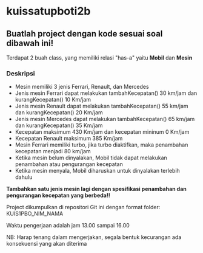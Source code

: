 # kuissatupboti2b

## Buatlah project dengan kode sesuai soal dibawah ini!

Terdapat 2 buah class, yang memiliki relasi "has-a" yaitu **Mobil** dan **Mesin**

### Deskripsi

- Mesin memiliki 3 jenis Ferrari, Renault, dan Mercedes
- Jenis mesin Ferrari dapat melakukan tambahKecepatan() 30 km/jam dan kurangKecepatan() 10 Km/jam
- Jenis mesin Renault dapat melakukan tambahKecepatan() 55 km/jam dan kurangKecepatan() 20 Km/jam
- Jenis mesin Mercedes dapat melakukan tambahKecepatan() 65 km/jam dan kurangKecepatan() 35 Km/jam
- Kecepatan maksimum 430 Km/jam dan kecepatan mininum 0 Km/jam
- Kecepatan Renault maksimum 385 Km/jam
- Mesin Ferrari memiliki turbo, jika turbo diaktifkan, maka penambahan kecepatan menjadi 80 km/jam
- Ketika mesin belum dinyalakan, Mobil tidak dapat melakukan penambahan atau pengurangan kecepatan
- Ketika mesin menyala, Mobil diharuskan untuk dinyalakan terlebih dahulu

**Tambahkan satu jenis mesin lagi dengan spesifikasi penambahan dan pengurangan kecepatan yang berbeda!!**


Project dikumpulkan di repositori Git ini dengan format folder: KUIS1PBO_NIM_NAMA

Waktu pengerjaan adalah jam 13.00 sampai 16.00

NB: Harap tenang dalam mengerjakan, segala bentuk kecurangan ada konsekuensi yang akan diterima
